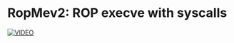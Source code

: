 # RopMev2: ROP execve with syscalls
[![VIDEO](https://img.youtube.com/vi/G4AHIPGpniU/0.jpg)](https://youtu.be/G4AHIPGpniU "ropmev2 [hard]: HackTheBox Pwn Challenge (ROP execve with syscalls)")